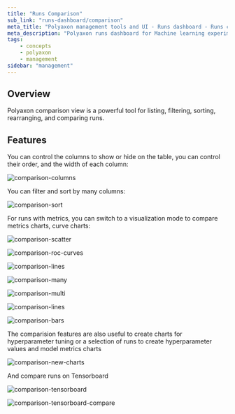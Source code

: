 ```yaml
---
title: "Runs Comparison"
sub_link: "runs-dashboard/comparison"
meta_title: "Polyaxon management tools and UI - Runs dashboard - Runs comparison"
meta_description: "Polyaxon runs dashboard for Machine learning experiment tracking and visualizations."
tags:
    - concepts
    - polyaxon
    - management
sidebar: "management"
---
```


## Overview

Polyaxon comparison view is a powerful tool for listing, filtering, sorting, rearranging, and comparing runs.


## Features

You can control the columns to show or hide on the table, you can control their order, and the width of each column:

![comparison-columns](../../../../content/images/dashboard/comparison/columns.png)


You can filter and sort by many columns:

![comparison-sort](../../../../content/images/dashboard/comparison/sort.png)

For runs with metrics, you can switch to a visualization mode to compare metrics charts, curve charts:

![comparison-scatter](../../../../content/images/dashboard/comparison/charts-scatter.png)

![comparison-roc-curves](../../../../content/images/dashboard/comparison/charts-roc-curves.png)

![comparison-lines](../../../../content/images/dashboard/comparison/charts-lines.png)

![comparison-many](../../../../content/images/dashboard/comparison/charts-many.png)

![comparison-multi](../../../../content/images/dashboard/comparison/charts-multi.png)

![comparison-lines](../../../../content/images/dashboard/comparison/charts-compare.png)

![comparison-bars](../../../../content/images/dashboard/comparison/charts-bars.png)

The comparision features are also useful to create charts for hyperparameter tuning or a selection of runs to create hyperparameter values and model metrics charts

![comparison-new-charts](../../../../content/images/dashboard/comparison/charts-new.png)

And compare runs on Tensorboard

![comparison-tensorboard](../../../../content/images/dashboard/comparison/tensorboard.png)

![comparison-tensorboard-compare](../../../../content/images/dashboard/comparison/tensorboard-compare.png)
